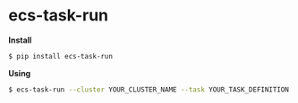 # ecs-task-run

**Install**

```bash
$ pip install ecs-task-run
```

**Using**

```bash
$ ecs-task-run --cluster YOUR_CLUSTER_NAME --task YOUR_TASK_DEFINITION --image YOUR_IMAGE
```
